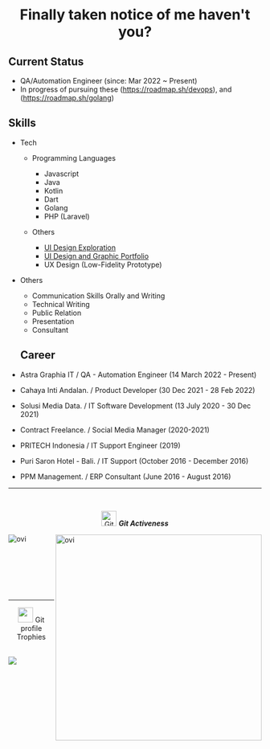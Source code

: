 <h1 align="center">Finally taken notice of me haven't you? </h1>

## Current Status

- QA/Automation Engineer (since: Mar 2022 ~ Present)
- In progress of pursuing these (https://roadmap.sh/devops), and (https://roadmap.sh/golang)

## Skills

- Tech
  - Programming Languages
    - Javascript
    - Java
    - Kotlin
    - Dart
    - Golang
    - PHP (Laravel)
  
  - Others
    - <a href ="https://dribbble.com/reinskywalker">UI Design Exploration</a>
    - <a href = "https://www.behance.net/reinskywalker">UI Design and Graphic Portfolio</a>
    - UX Design (Low-Fidelity Prototype)
- Others
  - Communication Skills Orally and Writing
  - Technical Writing
  - Public Relation
  - Presentation
  - Consultant


  
  ## Career
- Astra Graphia IT / QA - Automation Engineer (14 March 2022 - Present)  
- Cahaya Inti Andalan. / Product Developer (30 Dec 2021 - 28 Feb 2022)
- Solusi Media Data. / IT Software Development (13 July 2020 - 30 Dec 2021)
- Contract Freelance. / Social Media Manager (2020-2021)
- PRITECH Indonesia / IT Support Engineer (2019)
- Puri Saron Hotel - Bali. / IT Support (October 2016 - December 2016)
- PPM Management. / ERP Consultant (June 2016 - August 2016)


<p align="center"> 
<hr>
<br>
<p align="center">
   <img src="https://media.giphy.com/media/W5eoZHPpUx9sapR0eu/giphy.gif" width="30px" alt="Git"/>&nbsp;<i><b>Git Activeness</b></i>
</p>
<p><img align="left" src="https://github-readme-stats.vercel.app/api/top-langs?username=reinskywalker&show_icons=true&locale=en&layout=compact&theme=chartreuse-dark" alt="ovi" /></p>
<p>&nbsp;<img align="right" src="https://github-readme-stats.vercel.app/api?username=reinskywalker&show_icons=true&locale=en&theme=chartreuse-dark" alt="ovi" width="410" /></p>
<br><br><br><br><br>
<hr>
<p align="center"><img src="https://media.giphy.com/media/QaMcXSekUWx7aogAUr/giphy.gif" width="30" />&nbsp;Git profile Trophies</p>
<br>
<img src="https://github-profile-trophy.vercel.app/?username=reinskywalker&theme=juicyfresh&no-bg=false"/>

